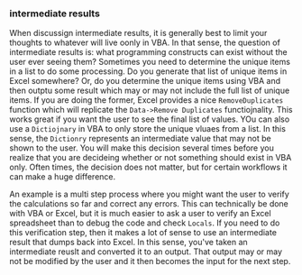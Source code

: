 ### intermediate results

When discussign intermediate results, it is generally best to limit your thoughts to whatever will live oonly in VBA. In that sense, the question of intermediate results is: what programming constructs can exist without the user ever seeing them? Sometimes you need to determine the unique items in a list to do some processing. Do you generate that list of unique items in Excel somewhere? Or, do you determine the unique items using VBA and then outptu some result which may or may not include the full list of unique items. If you are doing the former, Excel provides a nice `RemoveDuplicates` function which will replicate the `Data->Remove Duplicates` functiojnality. This works great if you want the user to see the final list of values. YOu can also use a `Dictiojnary` in VBA to only store the unique vluaes from a list. In this sense, the `Dictionry` represents an intermediate value that may not be shown to the user. You will make this decision several times before you realize that you are decideing whether or not something should exist in VBA only. Often times, the decision does not matter, but for certain workflows it can make a huge difference.

An example is a multi step process where you might want the user to verify the calculations so far and correct any errors. This can technically be done with VBA or Excel, but it is much easier to ask a user to verify an Excel spreadsheet than to debug the code and check `Locals`. If you need to do this verification step, then it makes a lot of sense to use an intermediate result that dumps back into Excel. In this sense, you've taken an intermediate reuslt and converted it to an output. That output may or may not be modified by the user and it then becomes the input for the next step.

